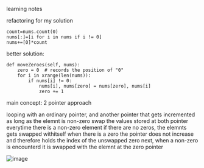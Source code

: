 ​learning notes

refactoring for my solution 
```
count=nums.count(0)
nums[:]=[i for i in nums if i != 0]
nums+=[0]*count

```

better solution:

```
def moveZeroes(self, nums):
    zero = 0  # records the position of "0"
    for i in xrange(len(nums)):
        if nums[i] != 0:
            nums[i], nums[zero] = nums[zero], nums[i]
            zero += 1
```
         
main concept: 2 pointer approach

looping with an ordinary pointer, and another pointer that gets incremented as long as the elemnt is non-zero
swap the values stored at both pointer everytime there is a non-zero element
if there are no zeros, the elemnts gets swapped withitself
when there is a zero the pointer does not increase and therefore holds the index of the unswapped zero
next, when a non-zero is encounterd it is swapped with the elemnt at the zero pointer

![image](https://user-images.githubusercontent.com/55961349/188899469-b573b238-caff-4194-b30f-311d70f8b0c2.png)


